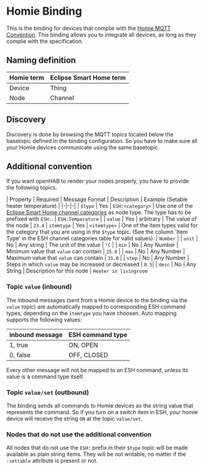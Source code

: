 # Homie Binding

This is the binding for devices that complie with the [Homie MQTT Convention]( https://github.com/marvinroger/homie).
This binding allows you to integrate all devices, as long as they complie with the specification.

## Naming definition

| Homie term | Eclipse Smart Home term |
| ---------- | ----------------------- |
| Device | Thing |
| Node | Channel |


## Discovery
Discovery is done by browsing the MQTT topics located below the basetopic defined in the binding configuration. So you have to make sure all your Homie devices communicate using the same basetopic.

## Additional convention

If you want openHAB to render your nodes properly, you have to provide the following topics.

| Property | Required |  Message Format | Description | Example (Setable heater temperature) |
|-|-|-|
| `$type` | Yes |  `ESH:<category>` | Use one of the [Eclipse Smart Home channel categories](http://www.eclipse.org/smarthome/documentation/development/bindings/thing-definition.html#channel-categories) as node type. The type has to be prefixed with `ESH:`. |  `ESH:Temperature` |
| `value` | Yes | arbitrary | The value of the node | `23.4`
| `itemtype` | Yes | `<itemtype>` | One of the item types valid for the category that you are using in the `$type` topic. (See the column 'Item Type' in the ESH channel categories table for valid values). | `Number` |
| `unit` | No | Any string | The unit of the value | `°C` |
| `min` | No | Any Number | Minimum value that `value` can contain | `25.0` |
| `max` | No | Any Number | Maximum value that `value` can contain | `31.0` |
| `step` | No | Any Number | Steps in which `value` may be increased or decreased | `0.5`|
| `desc` | No | Any String | Description for this node | `Heater in livingroom`


### Topic `value` (inbound)
The inbound messages (sent from a Homie device to the binding via the `value` topic) are automatically mapped to corresponding ESH command types, depending on the `itemtype` you have choosen. Auto mapping supports the following values:

| inbound message | ESH command type |
|-|-|
|1, true| ON, OPEN |
|0, false| OFF, CLOSED |

Every other message will not be mapped to an ESH command, unless its value is a command type itself.

### Topic `value/set` (outbound)
The binding sends all commands to Homie devices as the string value that represents the command. So if you turn on a switch item in ESH, your homie device will receive the string `ON` at the topic `value/set`.

### Nodes that do not use the additional convention
All nodes that do not use the `ESH:` prefix in their `$type` topic will be made available as plain string items. They will be not writable, no matter if the `:settable` attribute is present or not.
